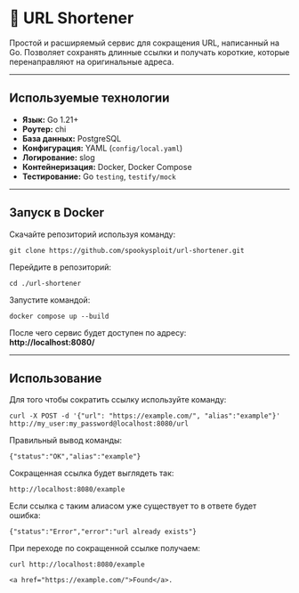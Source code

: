 # 🔗 URL Shortener

Простой и расширяемый сервис для сокращения URL, написанный на Go. Позволяет сохранять длинные ссылки и получать короткие, которые перенаправляют на оригинальные адреса.

---

## Используемые технологии

- **Язык:** Go 1.21+
- **Роутер:** chi
- **База данных:** PostgreSQL
- **Конфигурация:** YAML (`config/local.yaml`)
- **Логирование:** slog
- **Контейнеризация:** Docker, Docker Compose
- **Тестирование:** Go `testing`, `testify/mock`

---

## Запуск в Docker
Скачайте репозиторий используя команду:
```
git clone https://github.com/spookysploit/url-shortener.git
```
Перейдите в репозиторий:
```
cd ./url-shortener
```
Запустите командой:
```
docker compose up --build
```
После чего сервис будет доступен по адресу:\
__http://localhost:8080/__

---

## Использование
Для того чтобы сократить ссылку используйте команду:
```
curl -X POST -d '{"url": "https://example.com/", "alias":"example"}' http://my_user:my_password@localhost:8080/url
```
Правильный вывод команды:
```
{"status":"OK","alias":"example"}
```
Сокращенная ссылка будет выглядеть так:
```
http://localhost:8080/example
```
Если ссылка с таким алиасом уже существует то в ответе будет ошибка:
```
{"status":"Error","error":"url already exists"}
```
При переходе по сокращенной ссылке получаем:
```
curl http://localhost:8080/example
```
```
<a href="https://example.com/">Found</a>.
```
